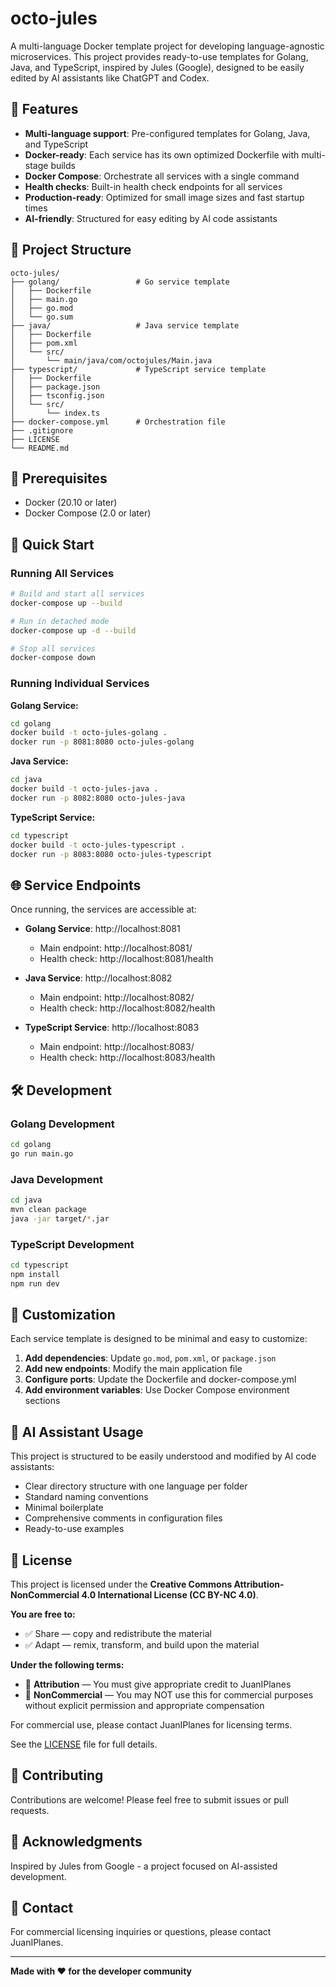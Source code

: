 # octo-jules

A multi-language Docker template project for developing language-agnostic microservices. This project provides ready-to-use templates for Golang, Java, and TypeScript, inspired by Jules (Google), designed to be easily edited by AI assistants like ChatGPT and Codex.

## 🚀 Features

- **Multi-language support**: Pre-configured templates for Golang, Java, and TypeScript
- **Docker-ready**: Each service has its own optimized Dockerfile with multi-stage builds
- **Docker Compose**: Orchestrate all services with a single command
- **Health checks**: Built-in health check endpoints for all services
- **Production-ready**: Optimized for small image sizes and fast startup times
- **AI-friendly**: Structured for easy editing by AI code assistants

## 📁 Project Structure

```
octo-jules/
├── golang/                 # Go service template
│   ├── Dockerfile
│   ├── main.go
│   ├── go.mod
│   └── go.sum
├── java/                   # Java service template
│   ├── Dockerfile
│   ├── pom.xml
│   └── src/
│       └── main/java/com/octojules/Main.java
├── typescript/             # TypeScript service template
│   ├── Dockerfile
│   ├── package.json
│   ├── tsconfig.json
│   └── src/
│       └── index.ts
├── docker-compose.yml      # Orchestration file
├── .gitignore
├── LICENSE
└── README.md
```

## 🔧 Prerequisites

- Docker (20.10 or later)
- Docker Compose (2.0 or later)

## 🏃 Quick Start

### Running All Services

```bash
# Build and start all services
docker-compose up --build

# Run in detached mode
docker-compose up -d --build

# Stop all services
docker-compose down
```

### Running Individual Services

**Golang Service:**
```bash
cd golang
docker build -t octo-jules-golang .
docker run -p 8081:8080 octo-jules-golang
```

**Java Service:**
```bash
cd java
docker build -t octo-jules-java .
docker run -p 8082:8080 octo-jules-java
```

**TypeScript Service:**
```bash
cd typescript
docker build -t octo-jules-typescript .
docker run -p 8083:8080 octo-jules-typescript
```

## 🌐 Service Endpoints

Once running, the services are accessible at:

- **Golang Service**: http://localhost:8081
  - Main endpoint: http://localhost:8081/
  - Health check: http://localhost:8081/health

- **Java Service**: http://localhost:8082
  - Main endpoint: http://localhost:8082/
  - Health check: http://localhost:8082/health

- **TypeScript Service**: http://localhost:8083
  - Main endpoint: http://localhost:8083/
  - Health check: http://localhost:8083/health

## 🛠️ Development

### Golang Development

```bash
cd golang
go run main.go
```

### Java Development

```bash
cd java
mvn clean package
java -jar target/*.jar
```

### TypeScript Development

```bash
cd typescript
npm install
npm run dev
```

## 🎨 Customization

Each service template is designed to be minimal and easy to customize:

1. **Add dependencies**: Update `go.mod`, `pom.xml`, or `package.json`
2. **Add new endpoints**: Modify the main application file
3. **Configure ports**: Update the Dockerfile and docker-compose.yml
4. **Add environment variables**: Use Docker Compose environment sections

## 📝 AI Assistant Usage

This project is structured to be easily understood and modified by AI code assistants:

- Clear directory structure with one language per folder
- Standard naming conventions
- Minimal boilerplate
- Comprehensive comments in configuration files
- Ready-to-use examples

## 📄 License

This project is licensed under the **Creative Commons Attribution-NonCommercial 4.0 International License (CC BY-NC 4.0)**.

**You are free to:**
- ✅ Share — copy and redistribute the material
- ✅ Adapt — remix, transform, and build upon the material

**Under the following terms:**
- 📌 **Attribution** — You must give appropriate credit to JuanIPlanes
- 🚫 **NonCommercial** — You may NOT use this for commercial purposes without explicit permission and appropriate compensation

For commercial use, please contact JuanIPlanes for licensing terms.

See the [LICENSE](LICENSE) file for full details.

## 🤝 Contributing

Contributions are welcome! Please feel free to submit issues or pull requests.

## 🙏 Acknowledgments

Inspired by Jules from Google - a project focused on AI-assisted development.

## 📧 Contact

For commercial licensing inquiries or questions, please contact JuanIPlanes.

---

**Made with ❤️ for the developer community**